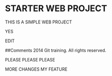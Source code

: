# STARTER WEB PROJECT
THIS IS A SIMPLE WEB PROJECT

YES

EDIT

##Comments
2014 Git training. All rights reserved.

PLEASE PLEASE PLEASE

MORE CHANGES MY FEATURE